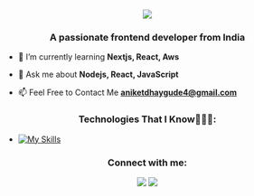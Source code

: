 <h1 align="center">
    <img src="https://readme-typing-svg.herokuapp.com/?font=Righteous&size=35&center=true&vCenter=true&width=500&height=70&duration=4000&lines=Hi+There!+👋;+I'm+Aniket!;" />
</h1>
<h3 align="center">A passionate frontend developer from India</h3>

- 🌱 I’m currently learning **Nextjs, React, Aws**

- 💬 Ask me about **Nodejs, React, JavaScript**

- 📫 Feel Free to Contact Me **aniketdhaygude4@gmail.com**


<h3 align="center">Technologies That I Know👨🏻‍💻:</h3>

- [![My Skills](https://skillicons.dev/icons?i=c,cpp,python,html,css,tailwind,js,nodejs,express,react,mongodb,docker,vscode,linux,git,github,firebase,figma)](https://skillicons.dev)





<h3 align="center">Connect with me:</h3>
<p align="center">
  <a href="https://skillicons.dev">
<a href="https://twitter.com/aniket_d04" target="blank"> <img src="https://skillicons.dev/icons?i=twitter" /></a>
<a href="https://www.linkedin.com/in/aniket-dhaygude-63bab6291/" target="blank"><img src="https://skillicons.dev/icons?i=linkedin" /></a>

</p>
